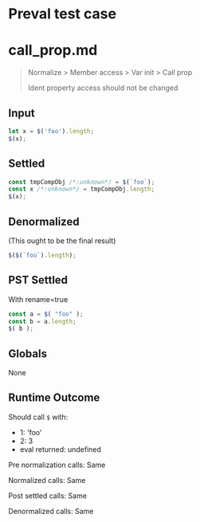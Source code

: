 # Preval test case

# call_prop.md

> Normalize > Member access > Var init > Call prop
>
> Ident property access should not be changed

## Input

`````js filename=intro
let x = $('foo').length;
$(x);
`````


## Settled


`````js filename=intro
const tmpCompObj /*:unknown*/ = $(`foo`);
const x /*:unknown*/ = tmpCompObj.length;
$(x);
`````


## Denormalized
(This ought to be the final result)

`````js filename=intro
$($(`foo`).length);
`````


## PST Settled
With rename=true

`````js filename=intro
const a = $( "foo" );
const b = a.length;
$( b );
`````


## Globals


None


## Runtime Outcome


Should call `$` with:
 - 1: 'foo'
 - 2: 3
 - eval returned: undefined

Pre normalization calls: Same

Normalized calls: Same

Post settled calls: Same

Denormalized calls: Same
